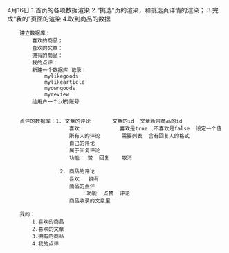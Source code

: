 4月16日 1.首页的各项数据渲染
        2.“挑选”页的渲染，和挑选页详情的渲染；
        3.完成“我的”页面的渲染
        4.取到商品的数据
        
        建立数据库：
            喜欢的商品；
            喜欢的文章：
            拥有的商品：
            我的点评：
            新建一个数据库 记录！
                mylikegoods
                mylikearticle
                myowngoods
                myreview
            给用户一个id的账号


        点评的数据库：1. 文章的评论       文章的id  文章所带商品的id
                        喜欢             喜欢是true ,不喜欢是false  设定一个值
                        所有人的评论       需要列表  含有回复人的格式
                        自己的评论 
                        属于回复评论     
                        功能： 赞  回复    取消                  

                     2. 商品的评论
                        喜欢   拥有
                        商品的点评
                            ：功能  点赞  评论  
                        商品收录的文章里
        
        我的： 
            1.喜欢的商品
            2.喜欢的文章
            3.拥有的商品
            4.我的点评
